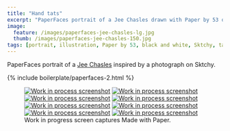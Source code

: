```yaml
---
title: "Hand tats"
excerpt: "PaperFaces portrait of a Jee Chasles drawn with Paper by 53 on an iPad."
image: 
  feature: /images/paperfaces-jee-chasles-lg.jpg
  thumb: /images/paperfaces-jee-chasles-150.jpg
tags: [portrait, illustration, Paper by 53, black and white, Sktchy, tattoo]
---
```


PaperFaces portrait of a [Jee Chasles](http://sktchy.com/qCk1i) inspired by a photograph on Sktchy.

{% include boilerplate/paperfaces-2.html %}

<figure class="third">
  <a href="{{ site.url }}/images/paperfaces-jee-chasles-process-1-lg.jpg"><img src="{{ site.url }}/images/paperfaces-jee-chasles-process-1-600.jpg" alt="Work in process screenshot"></a>
  <a href="{{ site.url }}/images/paperfaces-jee-chasles-process-2-lg.jpg"><img src="{{ site.url }}/images/paperfaces-jee-chasles-process-2-600.jpg" alt="Work in process screenshot"></a>
  <a href="{{ site.url }}/images/paperfaces-jee-chasles-process-3-lg.jpg"><img src="{{ site.url }}/images/paperfaces-jee-chasles-process-3-600.jpg" alt="Work in process screenshot"></a>
  <a href="{{ site.url }}/images/paperfaces-jee-chasles-process-4-lg.jpg"><img src="{{ site.url }}/images/paperfaces-jee-chasles-process-4-600.jpg" alt="Work in process screenshot"></a>
  <a href="{{ site.url }}/images/paperfaces-jee-chasles-process-5-lg.jpg"><img src="{{ site.url }}/images/paperfaces-jee-chasles-process-5-600.jpg" alt="Work in process screenshot"></a>
  <a href="{{ site.url }}/images/paperfaces-jee-chasles-process-6-lg.jpg"><img src="{{ site.url }}/images/paperfaces-jee-chasles-process-6-600.jpg" alt="Work in process screenshot"></a>
  <a href="{{ site.url }}/images/paperfaces-jee-chasles-process-7-lg.jpg"><img src="{{ site.url }}/images/paperfaces-jee-chasles-process-7-600.jpg" alt="Work in process screenshot"></a>
  <a href="{{ site.url }}/images/paperfaces-jee-chasles-process-8-lg.jpg"><img src="{{ site.url }}/images/paperfaces-jee-chasles-process-8-600.jpg" alt="Work in process screenshot"></a>
  <figcaption>Work in progress screen captures Made with Paper.</figcaption>
</figure>
